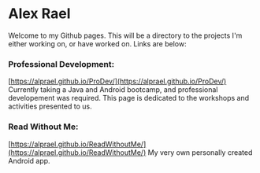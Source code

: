 # Alex Rael
Welcome to my Github pages. This will be a directory to the projects I'm either working on, or have worked on. Links are below:

### Professional Development: 

[https://alprael.github.io/ProDev/](https://alprael.github.io/ProDev/)
Currently taking a Java and Android bootcamp, and professional developement was required. This page is dedicated to the
workshops and activities presented to us.

### Read Without Me: 

[https://alprael.github.io/ReadWithoutMe/](https://alprael.github.io/ReadWithoutMe/)
My very own personally created Android app.

